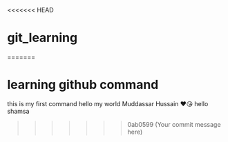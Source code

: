 <<<<<<< HEAD

# git_learning

=======

# learning github command

this is my first command
hello my world Muddassar Hussain ❤😘
hello
shamsa

> > > > > > > 0ab0599 (Your commit message here)
